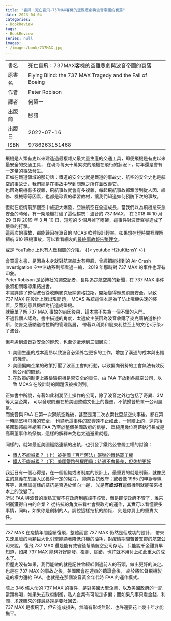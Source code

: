 ```yaml
---
title: "書評：死亡盲飛-737MAX客機的空難悲劇與波音帝國的衰落"
date: 2023-04-04
categories:
- BookReview
tags:
- BookReview
series: null
images:
- /images/book/737MAX.jpg
---
```


|   |   |
|:-|:-|
|書名|死亡盲飛：737MAX客機的空難悲劇與波音帝國的衰落|
|原書名|Flying Blind: the 737 MAX Tragedy and the Fall of Boeing|
|作者|Peter Robison|
|譯者|何絜一|
|出版商|臉譜|
|出版日|2022-07-16|
|ISBN|9786263151468|
<!--more-->

飛機是人類有史以來建造過最複雜又最大量生產的交通工具，即便飛機是有史以來最安全的交通工具，
在現今每天十萬架次的飛機在飛行的狀況下，每年還是會有一定量的事故發生。  
正如在鐵道領域的那句話：鐵道的安全史就是鐵道的事故史，航空的安全史也是航空的事故史，我們總是在事故中學到問題之所在並改善它。  
也因為飛機有多複雜，飛航事故就會有多複雜，每起飛航事故都牽涉到從人因、維修、機械等等因素，也都是珍貴的學習教材，讓我們知道如何預防下次的事故。  

但就在疫情前那個空中旅遊大爆發，亞洲航空在全速成長，當我們以為飛機愈來愈安全的時候，有一架飛機打破了這個趨勢：波音的 737 MAX，
在 2018 年 10 月 29 日與 2019 年 3 月 10 日，短短的 5 個月掉了兩架，這事件對波音聲譽造成了嚴重的打擊。  
這兩次的事故，都能歸因在波音的 MCAS 軟體設計輕率，如果想在短時間裡理解獅航 610 班機事故，可以看看網友的[最終事故報告整理文](https://www.ptt.cc/bbs/Aviation/M.1577976322.A.8E9.html)。

或是 YouTube 上也有人做相關的介紹。
{{< youtube H2tuKiiznsY >}}

會買這本書，是因為本身就對航空航太有興趣，曾經把能找到的 Air Crash Investigation 空中浩劫系列都看過一輪， 2019 年那時對 737 MAX 的事件也深有印象。  
Peter Robison 是彭博社的調查記者，長期追踪航空業的新聞，在 737 MAX 事件後將相關報導集結出書。  
本書詳述了整個波音從收購麥克唐納道格拉斯，開始變得輕忽飛航安全，以致 737 MAX 在設計上就出現問題，
MCAS 系統這個本是為了防止飛機失速的裝置，反而刻意與機師對抗造成墜機。  
就簡單了解 737 MAX 事故的前因後果，這本書不失為一個不錯的入門。  
不過我個人認為，書中描述的角度，太過於主張因為波音收購了麥克唐納道格拉斯，使麥克唐納道格拉斯的管理階層，
帶著以利潤和股東利益至上的文化<汙染>了波音。  

但考慮到波音對安全的輕忽，也至少牽涉到三個層次：

1. 美國生產的成本高昂以致波音必須外包更多的工作，增加了溝通的成本與出錯的機會。
2. 美國偏向企業的政策打壓了波音工會的行動，以致偏向弱勢的工會無法有效反應公司的問題。
3. 在政策的制定上將檢驗飛機是否安全的責任，由 FAA 下放到各航空公司，以致 MCAS 在設計時的問題沒被檢測到。

正如書中所說，有著如此利潤至上操作的公司，除了波音之外也包括了奇異、3M 等大型企業，
可以發現問題在於美國整體文化上的變遷，不該歸咎於單一公司風氣。  
而波音與 FAA 在第一次獅航空難後，甚至是第二次衣索比亞航空失事後，都在第一時間堅稱飛機的安全，
也顯示這事件的影響遠不止如此，一同賠上的，還包括美國聯邦航空總署 FAA 乃至於整個美國政府的信譽，
單純用幾位高薪執行長或是高薪董事作為祭旗，這樣的解釋未免也太過避重就輕。

同樣的，就如最近美國鐵路連續的出軌，也引發了鐵路公會罷工權的討論：

* [鐵人不能喊累？（上）被美國「百年舊法」碾壓的鐵路罷工權](https://global.udn.com/global_vision/story/8664/7000198)
* [鐵人不能喊累？（下）美國鐵路勞權困局：待遇不會最差，但休想更好](https://global.udn.com/global_vision/story/8664/7033500)

我近日有一個心得是，在一個組織或者制度的設計上，最重要的就是制衡，就像民主的意義在於讓人民獲得一定的權力，
能夠對抗政府；或者像 1985 的申訴專線等等，且無論這樣的拮抗是否過於傾向一邊，
光是**有或沒有**這個機制就能帶來根本上的改變了。  
所以 FAA 與波音的重點其實不在政府到底該不該管，而是即便政府不管了，誰來制衡獲得自由的企業？
從拮抗的角度來看社會與政府的運作，其實可以看懂很多事情，同時，如果你是創制的人，調控這樣拮抗的關係，
則是你肩上的重責大任。

----

737 MAX 在疫情年間陸續復飛，整體而言 737 MAX 仍然是個成功的設計，
帶來失速風險的兩顆巨大化引擎能顯著降低飛機的油耗，對疫情期間苦苦支撐的航空公司來說，
復飛 737 MAX 還是能有效省錢幫助航空公司存活。
只能說千金難買早知道，如果 737 MAX 能夠好好開發、檢測、除錯，也許就不用付上如此重大的成本了。  
但歷史沒有如果，我們能做的就是記住曾經絆倒過前人的石頭，做出更好的決定。  
也是在 737 MAX 的事故之後，美國國會在連串的聽證會後，
終於將監督飛機製造的權力還給 FAA，也就是在那個波音黃金年代時 FAA 的運作模式。  

賠上 346 條人命的 737 MAX 的事件，是對美國大型企業、以及美國政府的一記當頭棒喝，如果失去政府制衡，私人企業有可能走多偏；而如果凡事只看金錢、利潤，求速賺來的錢最終還是要吐回去。  
737 MAX 是復飛了，但它造成損失，無論有形或無形，也許還要花上幾十年才能撫平。